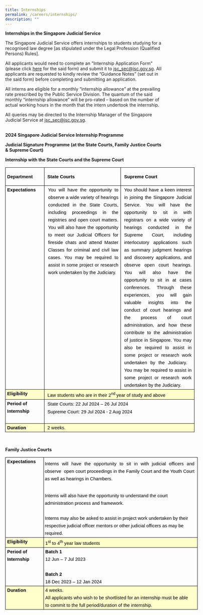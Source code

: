 ```yaml
---
title: Internships
permalink: /careers/internships/
description: ""
---
```

**Internships in the Singapore Judicial Service**

The Singapore Judicial Service offers internships to students studying for a recognised law degree [as stipulated under the Legal Profession (Qualified Persons) Rules]. 


All applicants would need to complete an "Internship Application Form" (please click [here](https://go.gov.sg/judicialserviceinternshipapplicationform) for the said form) and submit it to [jsc_sec@jsc.gov.sg](mailto:jsc_sec@jsc.gov.sg).  All applicants are requested to kindly review the “Guidance Notes” (set out in the said form) before completing and submitting an application. 

All interns are eligible for a monthly “internship allowance” at the prevailing rate prescribed by the Public Service Division.  The quantum of the said monthly “internship allowance” will be pro-rated – based on the number of actual working hours in the month that the intern undertook the internship. 

All queries may be directed to the Internship Manager of the Singapore Judicial Service at [jsc_sec@jsc.gov.sg](mailto:jsc_sec@jsc.gov.sg).
<br>
<br>

**2024 Singapore Judicial Service Internship Programme**

**Judicial Signature Programme (at the State Courts, Family Justice Courts &amp; Supreme Court)**






**Internship with the State Courts and the Supreme Court**

<table class="MsoNormalTable" border="1" cellspacing="0" cellpadding="0" width="604" style="width:453.2pt;border-collapse:collapse;border:none;mso-border-alt:solid windowtext .5pt;
 mso-yfti-tbllook:1184;mso-padding-alt:0cm 0cm 0cm 0cm;mso-border-insideh:.5pt solid windowtext;
 mso-border-insidev:.5pt solid windowtext"><tbody><tr style="mso-yfti-irow:0;mso-yfti-firstrow:yes;height:43.25pt"><td width="122" style="width:91.75pt;border:solid windowtext 1.0pt;mso-border-alt:
  solid windowtext .5pt;padding:.75pt .75pt .75pt .75pt;height:43.25pt"><p style="margin:0cm;line-height:18.0pt"><strong><span style="font-size:11.0pt;
  font-family:&quot;Arial&quot;,sans-serif;color:black;border:none windowtext 1.0pt;
  mso-border-alt:none windowtext 0cm;padding:0cm"><span style="mso-spacerun:yes">&nbsp;</span>Department</span></strong><b><span style="font-size:11.0pt;font-family:&quot;Arial&quot;,sans-serif;color:black;
  border:none windowtext 1.0pt;mso-border-alt:none windowtext 0cm;padding:0cm"></span></b></p></td><td width="246" style="width:184.25pt;border:solid windowtext 1.0pt;border-left:
  none;mso-border-left-alt:solid windowtext .5pt;mso-border-alt:solid windowtext .5pt;
  padding:.75pt .75pt .75pt .75pt;height:43.25pt"><p style="margin:0cm;line-height:18.0pt"><strong><span style="font-size:11.0pt;
  font-family:&quot;Arial&quot;,sans-serif;color:black;border:none windowtext 1.0pt;
  mso-border-alt:none windowtext 0cm;padding:0cm"><span style="mso-spacerun:yes">&nbsp; </span>State Courts</span></strong><b><span style="font-size:11.0pt;font-family:&quot;Arial&quot;,sans-serif;color:black;
  border:none windowtext 1.0pt;mso-border-alt:none windowtext 0cm;padding:0cm"></span></b></p></td><td width="236" style="width:177.2pt;border:solid windowtext 1.0pt;border-left:
  none;mso-border-left-alt:solid windowtext .5pt;mso-border-alt:solid windowtext .5pt;
  padding:.75pt .75pt .75pt .75pt;height:43.25pt"><p style="margin-top:0cm;margin-right:0cm;margin-bottom:0cm;margin-left:7.1pt;
  line-height:18.0pt"><strong><span style="font-size:11.0pt;font-family:&quot;Arial&quot;,sans-serif;
  color:black;border:none windowtext 1.0pt;mso-border-alt:none windowtext 0cm;
  padding:0cm">Supreme Court</span></strong><span style="font-size:11.0pt;
  font-family:&quot;Arial&quot;,sans-serif;color:black"></span></p></td></tr><tr style="mso-yfti-irow:1"><td width="122" valign="top" style="width:91.75pt;border:solid windowtext 1.0pt;
  border-top:none;mso-border-top-alt:solid windowtext .5pt;mso-border-alt:solid windowtext .5pt;
  padding:.75pt .75pt .75pt .75pt"><p style="margin:0cm;text-align:justify;text-justify:inter-ideograph;
  line-height:18.0pt"><strong><span style="font-size:11.0pt;font-family:&quot;Arial&quot;,sans-serif;
  color:black;border:none windowtext 1.0pt;mso-border-alt:none windowtext 0cm;
  padding:0cm"><span style="mso-spacerun:yes">&nbsp;</span>Expectations</span></strong><span style="font-size:11.0pt;font-family:&quot;Arial&quot;,sans-serif;color:black"></span></p></td><td width="246" valign="top" style="width:184.25pt;border-top:none;border-left:
  none;border-bottom:solid windowtext 1.0pt;border-right:solid windowtext 1.0pt;
  mso-border-top-alt:solid windowtext .5pt;mso-border-left-alt:solid windowtext .5pt;
  mso-border-alt:solid windowtext .5pt;padding:.75pt .75pt .75pt .75pt"><p style="margin-top:0cm;margin-right:4.6pt;margin-bottom:0cm;margin-left:
  7.8pt;text-align:justify;text-justify:inter-ideograph;line-height:18.0pt"><span style="font-size:11.0pt;font-family:&quot;Arial&quot;,sans-serif;color:black;
  border:none windowtext 1.0pt;mso-border-alt:none windowtext 0cm;padding:0cm">You will have the opportunity to observe a wide variety of hearings conducted in the State Courts, including proceedings in the registries and open court matters. You will also have the opportunity to meet our Judicial Officers for fireside chats and attend Master Classes for criminal and civil law cases. You may be required to assist in some project or research work undertaken by the Judiciary.</span></p></td><td width="236" valign="top" style="width:177.2pt;border-top:none;border-left:
  none;border-bottom:solid windowtext 1.0pt;border-right:solid windowtext 1.0pt;
  mso-border-top-alt:solid windowtext .5pt;mso-border-left-alt:solid windowtext .5pt;
  mso-border-alt:solid windowtext .5pt;padding:.75pt .75pt .75pt .75pt"><p style="margin-top:0cm;margin-right:5.7pt;margin-bottom:0cm;margin-left:
  7.1pt;text-align:justify;text-justify:inter-ideograph;line-height:18.0pt"><span style="font-size:11.0pt;font-family:&quot;Arial&quot;,sans-serif;color:black;
  border:none windowtext 1.0pt;mso-border-alt:none windowtext 0cm;padding:0cm">You should have a keen interest in joining the Singapore Judicial Service. You will have the opportunity to sit in with registrars on a wide variety of hearings conducted in the Supreme Court, including interlocutory applications such as summary judgment hearings and discovery applications, and observe open court hearings. You will also have the opportunity to sit in at cases conferences. Through these experiences, you will gain valuable insights into the conduct of court hearings and the process of court administration, and how these contribute to the administration of justice in Singapore. You may also be required to assist in some project or research work undertaken by the Judiciary. <span style="mso-spacerun:yes">&nbsp; </span>You may be required to assist in some project or research work undertaken by the Judiciary.</span><span style="font-size:11.0pt;font-family:&quot;Arial&quot;,sans-serif;color:black"></span></p></td></tr><tr style="mso-yfti-irow:2"><td width="122" valign="top" style="width:91.75pt;border:solid windowtext 1.0pt;
  border-top:none;mso-border-top-alt:solid windowtext .5pt;mso-border-alt:solid windowtext .5pt;
  background:#FFFFCC;padding:.75pt .75pt .75pt .75pt"><p style="margin:0cm;text-align:justify;text-justify:inter-ideograph;
  line-height:18.0pt"><strong><span style="font-size:11.0pt;font-family:&quot;Arial&quot;,sans-serif;
  color:black;border:none windowtext 1.0pt;mso-border-alt:none windowtext 0cm;
  padding:0cm"><span style="mso-spacerun:yes">&nbsp;</span>Eligibility</span></strong><span style="font-size:11.0pt;font-family:&quot;Arial&quot;,sans-serif;color:black"></span></p></td><td width="482" colspan="2" valign="top" style="width:361.45pt;border-top:none;
  border-left:none;border-bottom:solid windowtext 1.0pt;border-right:solid windowtext 1.0pt;
  mso-border-top-alt:solid windowtext .5pt;mso-border-left-alt:solid windowtext .5pt;
  mso-border-alt:solid windowtext .5pt;background:#FFFFCC;padding:.75pt .75pt .75pt .75pt"><p style="margin:0cm;text-align:justify;text-justify:inter-ideograph;
  line-height:18.0pt"><span style="font-size:11.0pt;font-family:&quot;Arial&quot;,sans-serif;
  color:black;border:none windowtext 1.0pt;mso-border-alt:none windowtext 0cm;
  padding:0cm"><span style="mso-spacerun:yes">&nbsp;</span></span><span style="color:black;mso-color-alt:windowtext"><span style="mso-spacerun:yes">&nbsp;</span></span><span style="font-size:11.0pt;
  font-family:&quot;Arial&quot;,sans-serif;color:black;border:none windowtext 1.0pt;
  mso-border-alt:none windowtext 0cm;padding:0cm">Law students who are in their 2<sup>nd </sup>year of study and above</span></p></td></tr><tr style="mso-yfti-irow:3"><td width="122" valign="top" style="width:91.75pt;border:solid windowtext 1.0pt;
  border-top:none;mso-border-top-alt:solid windowtext .5pt;mso-border-alt:solid windowtext .5pt;
  padding:.75pt .75pt .75pt .75pt"><p style="margin:0cm;line-height:18.0pt"><strong><span style="font-size:11.0pt;
  font-family:&quot;Arial&quot;,sans-serif;color:black;border:none windowtext 1.0pt;
  mso-border-alt:none windowtext 0cm;padding:0cm"><span style="mso-spacerun:yes">&nbsp;</span>Period of <span style="mso-spacerun:yes">&nbsp;</span><br><span style="mso-spacerun:yes">&nbsp;</span>Internship</span></strong><span style="font-size:11.0pt;font-family:&quot;Arial&quot;,sans-serif;color:black"></span></p></td><td width="482" colspan="2" valign="top" style="width:361.45pt;border-top:none;
  border-left:none;border-bottom:solid windowtext 1.0pt;border-right:solid windowtext 1.0pt;
  mso-border-top-alt:solid windowtext .5pt;mso-border-left-alt:solid windowtext .5pt;
  mso-border-alt:solid windowtext .5pt;padding:.75pt .75pt .75pt .75pt"><p style="margin:0cm;line-height:18.0pt"><span style="font-size:11.0pt;
  font-family:&quot;Arial&quot;,sans-serif;color:black;border:none windowtext 1.0pt;
  mso-border-alt:none windowtext 0cm;padding:0cm"><span style="mso-spacerun:yes"></span></span><span style="font-size:11.0pt;font-family:&quot;Arial&quot;,sans-serif;
  color:black;border:none windowtext 1.0pt;mso-border-alt:none windowtext 0cm;
  padding:0cm"><span style="mso-spacerun:yes">&nbsp;</span></span><span style="mso-spacerun:yes">&nbsp;</span><span style="font-size:11.0pt;font-family:
  &quot;Arial&quot;,sans-serif;color:black;border:none windowtext 1.0pt;mso-border-alt: none windowtext 0cm;padding:0cm">State Courts: 22 Jul 2024 – 26 Jul 2024</span></p><p style="margin:0cm;line-height:18.0pt"><span style="font-size:11.0pt;
  font-family:&quot;Arial&quot;,sans-serif;color:black;border:none windowtext 1.0pt;
  mso-border-alt:none windowtext 0cm;padding:0cm"><span style="mso-spacerun:yes">&nbsp;</span></span><span style="mso-spacerun:yes">&nbsp;</span><span style="font-size:11.0pt;font-family:
  &quot;Arial&quot;,sans-serif;color:black;border:none windowtext 1.0pt;mso-border-alt:
  none windowtext 0cm;padding:0cm">Supreme Court: 29 Jul 2024 - 2 Aug 2024<br></span></p><p style="margin:0cm;line-height:18.0pt"><span style="font-size:11.0pt;
  color:black;border:none windowtext 1.0pt;mso-border-alt:none windowtext 0cm;
  padding:0cm"><span style="mso-spacerun:yes">&nbsp;</span><span style="mso-spacerun:yes" span=""></span></span></p></td></tr><tr style="mso-yfti-irow:4;mso-yfti-lastrow:yes"><td width="122" valign="top" style="width:91.75pt;border:solid windowtext 1.0pt;
  border-top:none;mso-border-top-alt:solid windowtext .5pt;mso-border-alt:solid windowtext .5pt;
  background:#FFFFCC;padding:.75pt .75pt .75pt .75pt"><p style="margin:0cm;text-align:justify;text-justify:inter-ideograph;
  line-height:18.0pt"><strong><span style="font-size:11.0pt;font-family:&quot;Arial&quot;,sans-serif;
  color:black;border:none windowtext 1.0pt;mso-border-alt:none windowtext 0cm;
	padding:0cm"><span style="mso-spacerun:yes">&nbsp;</span>Duration</span></strong><span style="font-size:11.0pt;font-family:&quot;Arial&quot;,sans-serif;color:black"></span></p></td><td width="482" colspan="2" valign="top" style="width:361.45pt;border-top:none;
  border-left:none;border-bottom:solid windowtext 1.0pt;border-right:solid windowtext 1.0pt;
  mso-border-top-alt:solid windowtext .5pt;mso-border-left-alt:solid windowtext .5pt;
  mso-border-alt:solid windowtext .5pt;background:#FFFFCC;padding:.75pt .75pt .75pt .75pt"><p style="margin:0cm;text-align:justify;text-justify:inter-ideograph;
  line-height:18.0pt"><span style="font-size:11.0pt;font-family:&quot;Arial&quot;,sans-serif;
  color:black;border:none windowtext 1.0pt;mso-border-alt:none windowtext 0cm;
  padding:0cm"><span style="mso-spacerun:yes">&nbsp;</span><span style="mso-spacerun:yes">&nbsp;</span>2 weeks.</span><span><span style="font-size:11.0pt;font-family:&quot;Arial&quot;,sans-serif;
  color:black;border:none windowtext 1.0pt;mso-border-alt:none windowtext 0cm;
  padding:0cm"><span style="mso-spacerun:yes">&nbsp;</span><span style="mso-spacerun:yes">&nbsp;</span></span></span></p></td></tr></tbody></table>

<br>

**Family Justice Courts**


<table class="MsoNormalTable" border="1" cellspacing="0" cellpadding="0" width="614" style="width:460.45pt;border-collapse:collapse;border:none;mso-border-alt:
 solid windowtext .5pt;mso-yfti-tbllook:1184;mso-padding-alt:0cm 0cm 0cm 0cm;
 mso-border-insideh:.5pt solid windowtext;mso-border-insidev:.5pt solid windowtext"><tbody><tr style="mso-yfti-irow:0;mso-yfti-firstrow:yes"><td width="119" valign="top" style="width:89.4pt;border:solid windowtext 1.0pt;
  mso-border-alt:solid windowtext .5pt;padding:.75pt .75pt .75pt .75pt"><p style="margin:0cm;text-align:justify;text-justify:inter-ideograph;
  line-height:18.0pt"><strong><span style="font-size:11.0pt;font-family:&quot;Arial&quot;,sans-serif;
  color:black;border:none windowtext 1.0pt;mso-border-alt:none windowtext 0cm;
  padding:0cm"><span style="mso-spacerun:yes">&nbsp;</span>Expectations</span></strong><span style="font-size:11.0pt;font-family:&quot;Arial&quot;,sans-serif;color:black"></span></p></td><td width="495" valign="top" style="width:371.05pt;border:solid windowtext 1.0pt;
  border-left:none;mso-border-left-alt:solid windowtext .5pt;mso-border-alt:
  solid windowtext .5pt;padding:.75pt .75pt .75pt .75pt"><p style="margin-top:5.0pt;margin-right:6.15pt;margin-bottom:0cm;margin-left:
  1.95pt;text-align:justify;text-justify:inter-ideograph;line-height:18.0pt"><span style="font-size:11.0pt;font-family:&quot;Arial&quot;,sans-serif;color:black;
  border:none windowtext 1.0pt;mso-border-alt:none windowtext 0cm;padding:0cm">Interns will have the opportunity to sit in with judicial officers and observe<span style="mso-spacerun:yes">&nbsp;</span><span style="mso-spacerun:yes">&nbsp;</span>open court proceedings in the Family Court and the Youth Court as well as hearings in Chambers.</span></p><p style="margin-top:5.0pt;margin-right:6.15pt;margin-bottom:0cm;margin-left:
  1.95pt;line-height:18.0pt"><span style="font-size:11.0pt;font-family:&quot;Arial&quot;,sans-serif;
  color:black;border:none windowtext 1.0pt;mso-border-alt:none windowtext 0cm;
  padding:0cm"><br>Interns will also have the opportunity to understand the court administration process and framework.<br style="mso-special-character:line-break">
	<br></span></p><p style="margin-top:0cm;margin-right:6.15pt;margin-bottom:0cm;margin-left:
  1.95pt;text-align:justify;text-justify:inter-ideograph;line-height:18.0pt"><span style="font-size:11.0pt;font-family:&quot;Arial&quot;,sans-serif;color:black;
  border:none windowtext 1.0pt;mso-border-alt:none windowtext 0cm;padding:0cm">Interns may also be asked to assist in project work undertaken by their<br>respective judicial officer mentors or other judicial officers as may be<br>required.<span style="mso-spacerun:yes">&nbsp;</span></span></p></td></tr><tr style="mso-yfti-irow:1"><td width="119" valign="top" style="width:89.4pt;border:solid windowtext 1.0pt;
  border-top:none;mso-border-top-alt:solid windowtext .5pt;mso-border-alt:solid windowtext .5pt;
  background:#FFFFCC;padding:.75pt .75pt .75pt .75pt"><p style="margin:0cm;text-align:justify;text-justify:inter-ideograph;
  line-height:18.0pt"><strong><span style="font-size:11.0pt;font-family:&quot;Arial&quot;,sans-serif;
  color:black;border:none windowtext 1.0pt;mso-border-alt:none windowtext 0cm;
  padding:0cm"><span style="mso-spacerun:yes">&nbsp;</span>Eligibility</span></strong><span style="font-size:11.0pt;font-family:&quot;Arial&quot;,sans-serif;color:black"></span></p></td><td width="495" valign="top" style="width:371.05pt;border-top:none;border-left:
  none;border-bottom:solid windowtext 1.0pt;border-right:solid windowtext 1.0pt;
  mso-border-top-alt:solid windowtext .5pt;mso-border-left-alt:solid windowtext .5pt;
  mso-border-alt:solid windowtext .5pt;background:#FFFFCC;padding:.75pt .75pt .75pt .75pt"><p style="margin:0cm;text-align:justify;text-justify:inter-ideograph;
  line-height:18.0pt"><span style="font-size:11.0pt;font-family:&quot;Arial&quot;,sans-serif;
  color:black;border:none windowtext 1.0pt;mso-border-alt:none windowtext 0cm;
  padding:0cm"><span style="mso-spacerun:yes">&nbsp;</span>1<sup>st</sup>&nbsp;to 4<sup>th</sup>&nbsp;year law students</span></p></td></tr><tr style="mso-yfti-irow:2"><td width="119" valign="top" style="width:89.4pt;border:solid windowtext 1.0pt;
  border-top:none;mso-border-top-alt:solid windowtext .5pt;mso-border-alt:solid windowtext .5pt;
  padding:.75pt .75pt .75pt .75pt"><p style="margin:0cm;line-height:18.0pt"><strong><span style="font-size:11.0pt;
  font-family:&quot;Arial&quot;,sans-serif;color:black;border:none windowtext 1.0pt;
  mso-border-alt:none windowtext 0cm;padding:0cm"><span style="mso-spacerun:yes">&nbsp;</span>Period of<br></span></strong><strong><span style="font-size:11.0pt;color:black;border:
  none windowtext 1.0pt;mso-border-alt:none windowtext 0cm;padding:0cm"><span style="mso-spacerun:yes">&nbsp;</span></span></strong><strong><span style="font-size:11.0pt;font-family:&quot;Arial&quot;,sans-serif;color:black;
  border:none windowtext 1.0pt;mso-border-alt:none windowtext 0cm;padding:0cm">Internship</span></strong><span style="font-size:11.0pt;font-family:&quot;Arial&quot;,sans-serif;color:black"></span></p></td><td width="495" valign="top" style="width:371.05pt;border-top:none;border-left:
  none;border-bottom:solid windowtext 1.0pt;border-right:solid windowtext 1.0pt;
  mso-border-top-alt:solid windowtext .5pt;mso-border-left-alt:solid windowtext .5pt;
  mso-border-alt:solid windowtext .5pt;padding:.75pt .75pt .75pt .75pt"><p style="margin:0cm;line-height:18.0pt"><strong><span style="font-size:11.0pt;
  font-family:&quot;Arial&quot;,sans-serif;color:black;border:none windowtext 1.0pt;
  mso-border-alt:none windowtext 0cm;padding:0cm"><span style="mso-spacerun:yes">&nbsp;</span>Batch 1</span></strong><b><span style="font-size:11.0pt;font-family:&quot;Arial&quot;,sans-serif;color:black;
  border:none windowtext 1.0pt;mso-border-alt:none windowtext 0cm;padding:0cm"><br></span></b><span style="font-size:11.0pt;font-family:&quot;Arial&quot;,sans-serif;
  color:black;border:none windowtext 1.0pt;mso-border-alt:none windowtext 0cm;
  padding:0cm"><span style="mso-spacerun:yes">&nbsp;</span>12 Jun – 7 Jul 2023</span></p><p style="margin:0cm;line-height:18.0pt"><span style="font-size:11.0pt;
  font-family:&quot;Arial&quot;,sans-serif;color:black;border:none windowtext 1.0pt;
  mso-border-alt:none windowtext 0cm;padding:0cm">&nbsp;</span></p><p style="margin:0cm;line-height:18.0pt"><strong><span style="font-size:11.0pt;
  font-family:&quot;Arial&quot;,sans-serif;color:black;border:none windowtext 1.0pt;
  mso-border-alt:none windowtext 0cm;padding:0cm"><span style="mso-spacerun:yes">&nbsp;</span>Batch 2&nbsp;</span></strong><i><span style="font-size:11.0pt;font-family:&quot;Arial&quot;,sans-serif;color:black;
  border:none windowtext 1.0pt;mso-border-alt:none windowtext 0cm;padding:0cm"><br></span></i><span style="font-size:11.0pt;font-family:&quot;Arial&quot;,sans-serif;
  color:black;border:none windowtext 1.0pt;mso-border-alt:none windowtext 0cm;
  padding:0cm"><span style="mso-spacerun:yes">&nbsp;</span>18 Dec 2023 – 12 Jan 2024</span></p></td></tr><tr style="mso-yfti-irow:3;mso-yfti-lastrow:yes"><td width="119" valign="top" style="width:89.4pt;border:solid windowtext 1.0pt;
  border-top:none;mso-border-top-alt:solid windowtext .5pt;mso-border-alt:solid windowtext .5pt;
  background:#FFFFCC;padding:.75pt .75pt .75pt .75pt"><p style="margin:0cm;text-align:justify;text-justify:inter-ideograph;
  line-height:18.0pt"><strong><span style="font-size:11.0pt;font-family:&quot;Arial&quot;,sans-serif;
  color:black;border:none windowtext 1.0pt;mso-border-alt:none windowtext 0cm;
  padding:0cm"><span style="mso-spacerun:yes">&nbsp;</span>Duration</span></strong><span style="font-size:11.0pt;font-family:&quot;Arial&quot;,sans-serif;color:black"></span></p></td><td width="495" valign="top" style="width:371.05pt;border-top:none;border-left:
  none;border-bottom:solid windowtext 1.0pt;border-right:solid windowtext 1.0pt;
  mso-border-top-alt:solid windowtext .5pt;mso-border-left-alt:solid windowtext .5pt;
  mso-border-alt:solid windowtext .5pt;background:#FFFFCC;padding:.75pt .75pt .75pt .75pt"><p style="margin:0cm;text-align:justify;text-justify:inter-ideograph;
  line-height:18.0pt"><span style="font-size:11.0pt;font-family:&quot;Arial&quot;,sans-serif;
  color:black;border:none windowtext 1.0pt;mso-border-alt:none windowtext 0cm;
  padding:0cm"><span style="mso-spacerun:yes">&nbsp;</span>4 weeks.</span><span style="font-size:11.0pt;font-family:&quot;Arial&quot;,sans-serif;color:black"></span></p><p style="margin-top:0cm;margin-right:13.2pt;margin-bottom:0cm;margin-left:
  0cm;text-align:justify;text-justify:inter-ideograph;line-height:18.0pt"><span style="font-size:11.0pt;font-family:&quot;Arial&quot;,sans-serif;color:black;
  border:none windowtext 1.0pt;mso-border-alt:none windowtext 0cm;padding:0cm"><span style="mso-spacerun:yes">&nbsp;</span>All applicants who wish to be shortlisted for an internship must be able <span style="mso-spacerun:yes">&nbsp;</span><br><span style="mso-spacerun:yes">&nbsp;</span>to commit to the full period/duration of the internship.</span></p></td></tr></tbody></table>